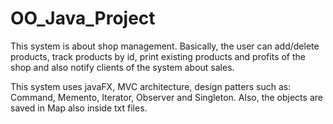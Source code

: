 # OO_Java_Project
This system is about shop management.
Basically, the user can add/delete products, track products by id, print existing products and profits of the shop and also notify clients of the system about sales.


This system uses javaFX, MVC architecture, design patters such as: Command, Memento, Iterator, Observer and Singleton.
Also, the objects are saved in Map also inside txt files.
